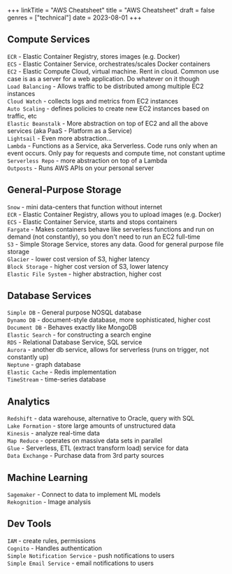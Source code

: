 +++
linkTitle = "AWS Cheatsheet"
title = "AWS Cheatsheet"
draft = false
genres = ["technical"]
date = 2023-08-01
+++

## Compute Services

`ECR` - Elastic Container Registry, stores images (e.g. Docker)  
`ECS` - Elastic Container Service, orchestrates/scales Docker containers  
`EC2` - Elastic Compute Cloud, virtual machine. Rent in cloud. Common use case is as a server for a web application. Do whatever on it though  
`Load Balancing` - Allows traffic to be distributed among multiple EC2 instances  
`Cloud Watch` - collects logs and metrics from EC2 instances  
`Auto Scaling` - defines policies to create new EC2 instances based on traffic, etc  
`Elastic Beanstalk` - More abstraction on top of EC2 and all the above services (aka PaaS - Platform as a Service)  
`Lightsail` - Even more abstraction...  
`Lambda` - Functions as a Service, aka Serverless. Code runs only when an event occurs. Only pay for requests and compute time, not constant uptime  
`Serverless Repo` - more abstraction on top of a Lambda  
`Outposts` - Runs AWS APIs on your personal server  

## General-Purpose Storage  

`Snow` - mini data-centers that function without internet  
`ECR` - Elastic Container Registry, allows you to upload images (e.g. Docker)  
`ECS` - Elastic Container Service, starts and stops containers  
`Fargate` - Makes containers behave like serverless functions and run on demand (not constantly), so you don't need to run an EC2 full-time  
`S3` - Simple Storage Service, stores any data. Good for general purpose file storage  
`Glacier` - lower cost version of S3, higher latency  
`Block Storage` - higher cost version of S3, lower latency  
`Elastic File System` - higher abstraction, higher cost  

## Database Services  

`Simple DB` - General purpose NOSQL database  
`Dynamo DB` - document-style database, more sophisticated, higher cost  
`Document DB` - Behaves exactly like MongoDB  
`Elastic Search` - for constructing a search engine  
`RDS` - Relational Database Service, SQL service  
`Aurora` - another db service, allows for serverless (runs on trigger, not constantly up)  
`Neptune` - graph database  
`Elastic Cache` - Redis implementation  
`TimeStream` - time-series database  

## Analytics  

`Redshift` - data warehouse, alternative to Oracle, query with SQL  
`Lake Formation` - store large amounts of unstructured data  
`Kinesis` - analyze real-time data  
`Map Reduce` - operates on massive data sets in parallel  
`Glue` - Serverless, ETL (extract transform load) service for data  
`Data Exchange` - Purchase data from 3rd party sources  

## Machine Learning  

`Sagemaker` - Connect to data to implement ML models  
`Rekognition` - Image analysis  

## Dev Tools  

`IAM` - create rules, permissions  
`Cognito` - Handles authentication  
`Simple Notification Service` - push notifications to users  
`Simple Email Service` - email notifications to users  
